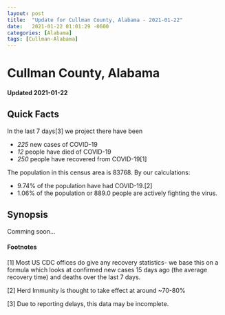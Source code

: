 ```yaml
---
layout: post
title:  "Update for Cullman County, Alabama - 2021-01-22"
date:   2021-01-22 01:01:29 -0600
categories: [Alabama]
tags: [Cullman-Alabama]
---
```


# Cullman County, Alabama
#### Updated 2021-01-22

## Quick Facts

In the last 7 days[3] we project there have been
- *225* new cases of COVID-19
- *12* people have died of COVID-19
- *250* people have recovered from COVID-19[1]

The population in this census area is 83768. By our calculations:
- 9.74% of the population have had COVID-19.[2]
- 1.06% of the population or 889.0 people are actively fighting the virus.

## Synopsis

Comming soon...


#### Footnotes

[1] Most US CDC offices do give any recovery statistics- we base this on a formula which looks at confirmed new cases
15 days ago (the average recovery time) and deaths over the last 7 days.

[2] Herd Immunity is thought to take effect at around ~70-80%

[3] Due to reporting delays, this data may be incomplete.
 
    